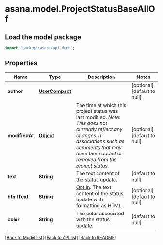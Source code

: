 # asana.model.ProjectStatusBaseAllOf

## Load the model package
```dart
import 'package:asana/api.dart';
```

## Properties
Name | Type | Description | Notes
------------ | ------------- | ------------- | -------------
**author** | [**UserCompact**](UserCompact.md) |  | [optional] [default to null]
**modifiedAt** | [**Object**](Object.md) | The time at which this project status was last modified. *Note: This does not currently reflect any changes in associations such as comments that may have been added or removed from the project status.* | [optional] [default to null]
**text** | **String** | The text content of the status update. | [default to null]
**htmlText** | **String** | [Opt In](/docs/input-output-options). The text content of the status update with formatting as HTML. | [optional] [default to null]
**color** | **String** | The color associated with the status update. | [default to null]

[[Back to Model list]](../README.md#documentation-for-models) [[Back to API list]](../README.md#documentation-for-api-endpoints) [[Back to README]](../README.md)


